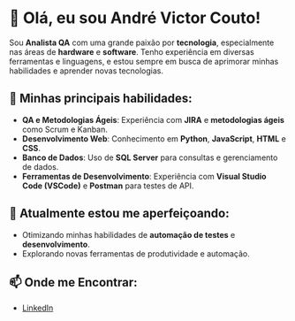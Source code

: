 # 👋 Olá, eu sou André Victor Couto!

Sou **Analista QA** com uma grande paixão por **tecnologia**, especialmente nas áreas de **hardware** e **software**. Tenho experiência em diversas ferramentas e linguagens, e estou sempre em busca de aprimorar minhas habilidades e aprender novas tecnologias.

## 🚀 Minhas principais habilidades:
- **QA e Metodologias Ágeis**: Experiência com **JIRA** e **metodologias ágeis** como Scrum e Kanban.
- **Desenvolvimento Web**: Conhecimento em **Python**, **JavaScript**, **HTML** e **CSS**.
- **Banco de Dados**: Uso de **SQL Server** para consultas e gerenciamento de dados.
- **Ferramentas de Desenvolvimento**: Experiência com **Visual Studio Code (VSCode)** e **Postman** para testes de API.

## 🌱 Atualmente estou me aperfeiçoando:
- Otimizando minhas habilidades de **automação de testes** e **desenvolvimento**.
- Explorando novas ferramentas de produtividade e automação.

## 📫 Onde me Encontrar:
- [LinkedIn](https://www.linkedin.com/in/andrevcouto)
